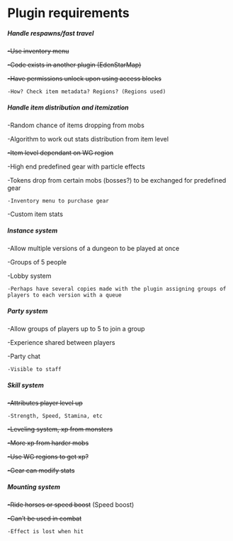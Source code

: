 Plugin requirements
===================

<h5>Handle respawns/fast travel</h5>


  ~~-Use inventory menu~~
  
  ~~-Code exists in another plugin (EdenStarMap)~~
  
  ~~-Have permissions unlock upon using access blocks~~
  
    -How? Check item metadata? Regions? (Regions used)
    
<h5>Handle item  distribution and itemization</h5>

  -Random chance of items dropping from mobs
  
  -Algorithm to work out stats distribution from item level
  
  ~~-Item level dependant on WG region~~
  
  -High end predefined gear with particle effects
  
  -Tokens drop from certain mobs (bosses?) to be exchanged for predefined gear
  
    -Inventory menu to purchase gear
    
  -Custom item stats
  
<h5>Instance system</h5>

  -Allow multiple versions of a dungeon to be played at once
  
  -Groups of 5 people
  
  -Lobby system
  
    -Perhaps have several copies made with the plugin assigning groups of players to each version with a queue
    
<h5>Party system</h5>

  -Allow groups of players up to 5 to join a group
  
  -Experience shared between players
  
  -Party chat
  
    -Visible to staff
    
<h5>Skill system</h5>

  ~~-Attributes player level up~~
  
    -Strength, Speed, Stamina, etc
    
  ~~-Leveling system, xp from monsters~~
  
  ~~-More xp from harder mobs~~
  
  ~~-Use WG regions to get xp?~~
  
  ~~-Gear can modify stats~~
  
<h5>Mounting system</h5>

  ~~-Ride horses or speed boost~~ (Speed boost)
  
  ~~-Can’t be used in combat~~
  
    -Effect is lost when hit
    

